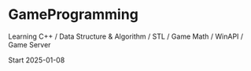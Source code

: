 # GameProgramming

Learning C++ / Data Structure &amp; Algorithm / STL / Game Math / WinAPI / Game Server

Start 2025-01-08
